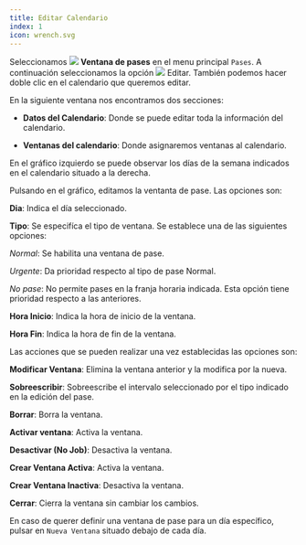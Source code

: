 ```yaml
---
title: Editar Calendario
index: 1
icon: wrench.svg
---
```


Seleccionamos <img src="/static/images/icons/slot.svg" /> **Ventana de pases**
en el menu principal `Pases`. A continuación seleccionamos la opción <img
src="/static/images/icons/edit.svg" /> Editar. También podemos hacer doble clic
en el calendario que queremos editar.

En la siguiente ventana nos encontramos dos secciones:


- **Datos del Calendario**: Donde se puede editar toda la información del
calendario.

- **Ventanas del calendario**: Donde asignaremos ventanas al calendario.

En el gráfico izquierdo se puede observar los días de la semana indicados en el calendario situado a la derecha.

Pulsando en el gráfico, editamos la ventanta de pase. Las opciones son:

**Dia**: Indica el día seleccionado.

**Tipo**: Se especifíca el tipo de ventana. Se establece una de las siguientes opciones:

*Normal*: Se habilita una ventana de pase.

*Urgente*: Da prioridad respecto al tipo de pase Normal.

*No pase*: No permite pases en la franja horaria indicada. Esta opción tiene prioridad respecto a las anteriores.

**Hora Inicio**: Indica la hora de inicio de la ventana.

**Hora Fin**: Indica la hora de fin de la ventana.

Las acciones que se pueden realizar una vez establecidas las opciones son:

**Modificar Ventana**: Elimina la ventana anterior y la modifica por la nueva.

**Sobreescribir**: Sobreescribe el intervalo seleccionado por el tipo indicado en la edición del pase.

**Borrar**: Borra la ventana.

**Activar ventana**: Activa la ventana.

**Desactivar (No Job)**: Desactiva la ventana.

**Crear Ventana Activa**: Activa la ventana.

**Crear Ventana Inactiva**: Desactiva la ventana.

**Cerrar**: Cierra la ventana sin cambiar los cambios.


En caso de querer definir una ventana de pase para un día específico, pulsar en `Nueva Ventana` situado debajo de cada día.



